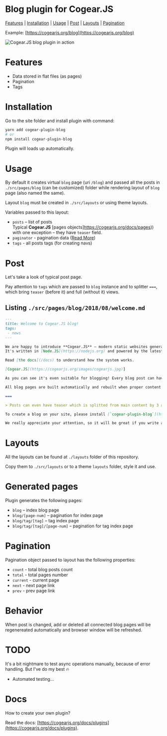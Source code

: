 # **Blog** plugin for Cogear.JS

[Features](#features) | [Installation](#installation) | [Usage](#usage) | [Post](#post) | [Layouts](#layouts) | [Pagination](#pagination)

Example: [https://cogearjs.org/blog](https://cogearjs.org/blog)

![Cogear.JS blog plugin in action](https://i.imgur.com/zhLts4el.jpg)

# Features
* Data stored in flat files (as pages)
* Pagination
* Tags

# Installation

Go to the site folder and install plugin with command:
```bash
yarn add cogear-plugin-blog
# or 
npm install cogear-plugin-blog
```

Plugin will loads up automatically.

# Usage

By default it creates virtual `blog` page (uri `/blog`) and passed all the posts in `./src/pages/blog` (can be customized) folder while rendering layout of `blog` page (also named the same).

Layout `blog` must be created in `./src/layouts` or using theme layouts. 

Variables passed to this layout:
* `posts` – list of posts<br>Typical **Cogear.JS** [pages objects]https://cogearjs.org/docs/pages)) with one exception – they have `teaser` field.
* `paginator` - pagination data ([Read More](#pagination))
* `tags` - all posts tags (for creating navs)

# Post
Let's take a look of typical post page.

Pay attention to `tags` which are passed to `blog` instance and to splitter `===`, which bring `teaser` (before it) and full (without it) views.

## Listing `./src/pages/blog/2018/08/welcome.md`
```Markdown
---
title: Welcome to Cogear.JS blog!
tags: 
 - news
---

We are happy to introduce **Cogear.JS** – modern static websites generator. 
It's written in [Node.JS](https://nodejs.org) and powered by the latest [Webpack](https://wepback.js.org).

Read [the docs](/docs) to understand how the system works.

[Cogear.JS](https://cogearjs.org/images/cogearjs.jpg)]

As you can see it's even suitable for blogging! Every blog post can have comments via modern services like [Disqus](https://disqus.com). Posts can also be tagged.

All blog pages are built automatically and rebuilt when proper content pages are changed, added or deleted.

===

> Posts can even have teaser which is splitted from main content by 3 and more `=`,`:`,`_`,`--` symbol (new line only).

To create a blog on your site, please install [`cogear-plugin-blog`](https://github.com/codemotion/cogear-plugin-blog) npm package and follow the instructions in `README.md` file.

We really appreciate your attention, so it will be great if you write a comment.
```
# Layouts

All the layouts can be found at `./layouts` folder of this repository.

Copy them to `./src/layouts` or to a theme `layouts` folder, style it and use.

# Generated pages

Plugin generates the following pages:
* `blog` – index blog page
* `blog/[page-num]` – pagination for index page
* `blog/tag/[tag]` – tag index page
* `blog/tag/[tag]/[page-num]` – pagination for tag index page

# Pagination

Pagination object passed to layout has the following properties:
* `count` - total blog posts count
* `total` - total pages number
* `current` - current page
* `next` - next page link
* `prev` - prev page link

# Behavior

When post is changed, add or deleted all connected blog pages will be regenereated automatically and browser window will be refreshed.

# TODO
It's a bit nightmare to test async operations manually, because of error handling.
But I've do my best 🔥

* Automated testing…

# Docs
How to create your own plugin?

Read the docs: [https://cogearjs.org/docs/plugins](https://cogearjs.org/docs/plugins).